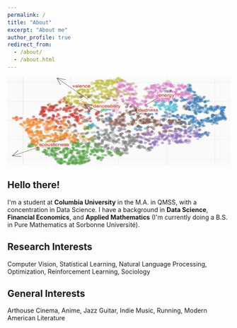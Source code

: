 ```yaml
---
permalink: /
title: "About"
excerpt: "About me"
author_profile: true
redirect_from: 
  - /about/
  - /about.html
---
```


<img src="images/musicmap.jpg" width="1000" height="200">

**Hello there!**
---

I'm a student at **Columbia University** in the M.A. in QMSS, with a concentration in Data Science. I have a background in **Data Science**, **Financial Economics**, and **Applied Mathematics** (I'm currently doing a B.S. in Pure Mathematics at Sorbonne Université). 


**Research Interests**
---

Computer Vision, Statistical Learning, Natural Language Processing, Optimization, Reinforcement Learning, Sociology


**General Interests**
---

Arthouse Cinema, Anime, Jazz Guitar, Indie Music, Running, Modern American Literature



